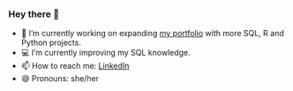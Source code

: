 ### Hey there 👋


- 🌱 I’m currently working on expanding [my portfolio](https://github.com/tubako/my-portfolio) with more SQL, R and Python projects.
- 💻 I’m currently improving my SQL knowledge.
- 📫 How to reach me: [LinkedIn](https://www.linkedin.com/in/remziye-tugba-tandara/)
- 😄 Pronouns: she/her


